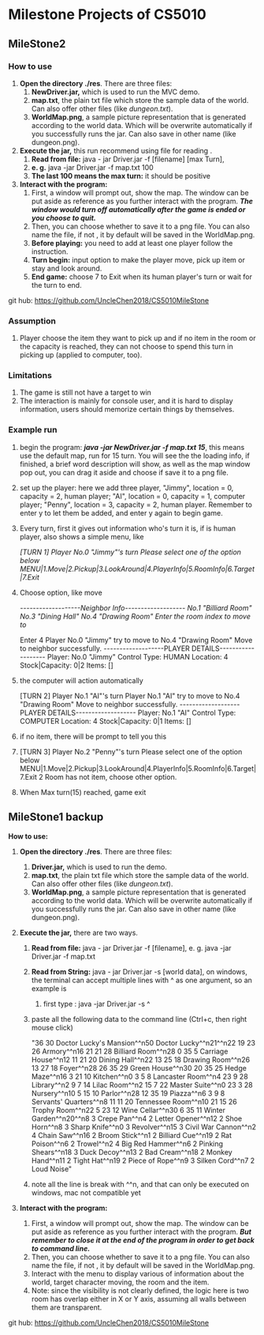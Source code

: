 # Milestone Projects of  CS5010
## MileStone2 

### How to use

1. **Open the directory ./res**. There are three files:
   1. **NewDriver.jar,** which is used to run the MVC demo.
   2. **map.txt**, the plain txt file which store the sample data of the world. Can also offer other files (like *dungeon.txt*).
   3. **WorldMap.png**, a sample picture representation that is generated according to the world data. Which will be overwrite automatically if you successfully runs the jar. Can also save in other name (like dungeon.png).
2. **Execute the jar,** this run recommend using file for reading .
   1. **Read from file:** java - jar Driver.jar -f [filename] [max Turn], 
   2. **e. g.** java -jar Driver.jar -f map.txt 100
   3. **The last 100 means the max turn:** it should be positive 
3. **Interact with the program:**
   1. First, a window will prompt out, show the map. The window can be put aside as reference as you further interact with the program. ***The window would turn off automatically after the game is ended or you choose to quit.*** 
   2. Then, you can choose whether to save it to a png file. You can also name the file, if not , it by default will be saved in the WorldMap.png.
   3. **Before playing:** you need to add at least one player follow the instruction.
   4. **Turn begin:** input option to  make the player move, pick up item or stay and look around. 
   5. **End game:** choose 7 to Exit when its human player's turn or wait for the turn to end.

git hub: https://github.com/UncleChen2018/CS5010MileStone

### Assumption

1. Player choose the item they want to pick up and if no item in the room or the capacity is reached, they can not choose to spend this turn in picking up (applied to computer, too).

### Limitations

1. The game is still not have a target to win
2. The interaction is mainly for console user, and it is hard to display information, users should memorize certain things by themselves.

### Example run

1. begin the program: ***java -jar NewDriver.jar -f map.txt 15***, this means use the default map, run for 15 turn. You will see the the loading info, if finished, a brief word description will show, as well as the map window pop out, you can drag it aside and choose if save it to a png file.

2. set up the player: here we add three player, "Jimmy", location = 0, capacity = 2, human player; "AI", location = 0, capacity = 1,  computer player;   "Penny", location = 3,  capacity = 2,  human player. Remember to enter y to let them be added, and enter y again to begin game.

3. Every turn, first it gives out information who's turn it is, if is human player, also shows a simple menu, like 

   *[TURN 1]*
   *Player No.0 "Jimmy"'s turn*
   *Please select one of the option below*
   *MENU|1.Move|2.Pickup|3.LookAround|4.PlayerInfo|5.RoomInfo|6.Target|7.Exit*

4. Choose option, like move

   *-------------------Neighbor Info-------------------*
   *No.1 "Billiard Room"*
   *No.3 "Dining Hall"*
   *No.4 "Drawing Room"*
   *Enter the room index to move to*

   Enter 4
   Player No.0 "Jimmy" try to move to No.4 "Drawing Room"
   Move to neighbor successfully.
   -------------------PLAYER DETAILS-------------------
   Player: No.0 "Jimmy"
   Control Type: HUMAN
   Location: 4
   Stock|Capacity: 0|2
   Items: []

5. the computer will action automatically

   [TURN 2]
   Player No.1 "AI"'s turn
   Player No.1 "AI" try to move to No.4 "Drawing Room"
   Move to neighbor successfully.
   -------------------PLAYER DETAILS-------------------
   Player: No.1 "AI"
   Control Type: COMPUTER
   Location: 4
   Stock|Capacity: 0|1
   Items: []

6. if no item,  there will be prompt to tell you this

7. [TURN 3]
   Player No.2 "Penny"'s turn
   Please select one of the option below
   MENU|1.Move|2.Pickup|3.LookAround|4.PlayerInfo|5.RoomInfo|6.Target|7.Exit
   2
   Room has not item, choose other option.

8. When Max turn(15) reached, game exit

   

   

   

## MileStone1 backup

**How to use:**

1. **Open the directory ./res**. There are three files:

   1. **Driver.jar,** which is used to run the demo.
   2. **map.txt**, the plain txt file which store the sample data of the world. Can also offer other files (like *dungeon.txt*).
   3. **WorldMap.png**, a sample picture representation that is generated according to the world data. Which will be overwrite automatically if you successfully runs the jar. Can also save in other name (like dungeon.png).

2. **Execute the jar,** there are two ways.

   1. **Read from file:** java - jar Driver.jar -f [filename], e. g. java -jar Driver.jar -f map.txt

   2. **Read from String:** java - jar Driver.jar -s [world data],  on windows, the terminal can accept multiple lines with ^ as one argument, so an example is  

      1. first type : java -jar Driver.jar -s ^
   2. paste all the following data to the command line (Ctrl+c, then right mouse click)
      
      "36 30 Doctor Lucky's Mansion^^n50 Doctor Lucky^^n21^^n22 19 23 26 Armory^^n16 21 21 28 Billiard Room^^n28 0 35 5 Carriage House^^n12 11 21 20 Dining Hall^^n22 13 25 18 Drawing Room^^n26 13 27 18 Foyer^^n28 26 35 29 Green House^^n30 20 35 25 Hedge Maze^^n16 3 21 10 Kitchen^^n0 3 5 8 Lancaster Room^^n4 23 9 28 Library^^n2 9 7 14 Lilac Room^^n2 15 7 22 Master Suite^^n0 23 3 28 Nursery^^n10 5 15 10 Parlor^^n28 12 35 19 Piazza^^n6 3 9 8 Servants' Quarters^^n8 11 11 20 Tennessee Room^^n10 21 15 26 Trophy Room^^n22 5 23 12 Wine Cellar^^n30 6 35 11 Winter Garden^^n20^^n8 3 Crepe Pan^^n4 2 Letter Opener^^n12 2 Shoe Horn^^n8 3 Sharp Knife^^n0 3 Revolver^^n15 3 Civil War Cannon^^n2 4 Chain Saw^^n16 2 Broom Stick^^n1 2 Billiard Cue^^n19 2 Rat Poison^^n6 2 Trowel^^n2 4 Big Red Hammer^^n6 2 Pinking Shears^^n18 3 Duck Decoy^^n13 2 Bad Cream^^n18 2 Monkey Hand^^n11 2 Tight Hat^^n19 2 Piece of Rope^^n9 3 Silken Cord^^n7 2 Loud Noise"
   4. note all the line is break with ^^n, and that can only be executed on windows, mac not compatible yet
   
3. **Interact with the program:**
   
      1. First, a window will prompt out, show the map. The window can be put aside as reference as you further interact with the program. ***But remember to close it at the end of the program in order to get back to command line.*** 
      2. Then, you can choose whether to save it to a png file. You can also name the file, if not , it by default will be saved in the WorldMap.png.
      3. Interact with the menu to display various of information about the world, target character moving, the room and the item.
      4. Note: since the  visibility is not clearly defined, the logic here is two room has overlap either in X or Y axis, assuming all walls between them are transparent. 
      

git hub: https://github.com/UncleChen2018/CS5010MileStone

